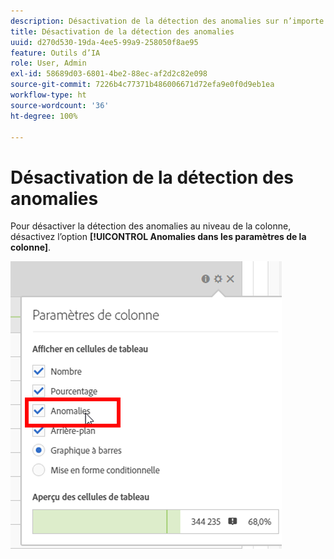 ```yaml
---
description: Désactivation de la détection des anomalies sur n’importe quelle mesure.
title: Désactivation de la détection des anomalies
uuid: d270d530-19da-4ee5-99a9-258050f8ae95
feature: Outils d’IA
role: User, Admin
exl-id: 58689d03-6801-4be2-88ec-af2d2c82e098
source-git-commit: 7226b4c77371b486006671d72efa9e0f0d9eb1ea
workflow-type: ht
source-wordcount: '36'
ht-degree: 100%

---
```


# Désactivation de la détection des anomalies

Pour désactiver la détection des anomalies au niveau de la colonne, désactivez l’option **[!UICONTROL Anomalies dans les paramètres de la colonne]**.

![](assets/turnoff_anomalies.png)
